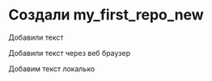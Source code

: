 ﻿# Создали my_first_repo_new

Добавили текст

Добавили текст через веб браузер

Добавим текст локалько